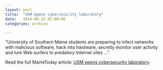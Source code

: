 ```yaml
---
layout: post
title:  "USM Opens cybersecurity laboratory"
date:   2014-08-22 01:00:00
categories: archive

---
```


<p class="italic">"University of Southern Maine students are preparing to infect networks with malicious software, hack into hardware, secretly monitor user activity and lure Web surfers to predatory Internet sites ..."</p>

<p>Read the full MaineToday article: <a href="http://www.centralmaine.com/2014/08/22/usm-opens-cybersecurity-laboratory/">USM opens cybersecurity laboratory</a>.</p>
